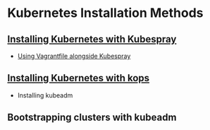 # Kubernetes Installation Methods

## [Installing Kubernetes with Kubespray](https://github.com/kubernetes-sigs/kubespray)
* [Using Vagrantfile alongside Kubespray](https://github.com/amirborzouie/Kubernetes_Installation_methods/tree/main/Using_Vagrantfile_and_Ansible)
## [Installing Kubernetes with kops](https://kubernetes.io/docs/setup/production-environment/tools/kubeadm/)
* Installing kubeadm
## Bootstrapping clusters with kubeadm
